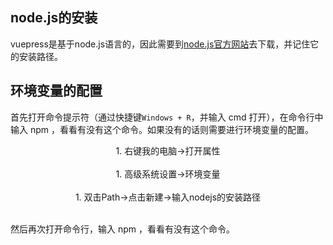 ## node.js的安装
  
vuepress是基于node.js语言的，因此需要到[node.js官方网站](http://nodejs.cn/download/)去下载，并记住它的安装路径。

## 环境变量的配置

首先打开命令提示符（通过快捷键`Windows + R`，并输入 cmd 打开），在命令行中输入 npm ，看看有没有这个命令。如果没有的话则需要进行环境变量的配置。

<div align=center>
<img :src="$withBase('/屏幕截图 2021-07-27 170403.png')" style="zoom:80%;" />
</div>

<center>
1. 右键我的电脑->打开属性
</center>

<br/>

<div align=center>
<img :src="$withBase('/屏幕截图 2021-07-27 171413.png')" style="zoom:80%;" />
</div>

<center>
1. 高级系统设置->环境变量
</center>

<br/>

<div align=center>
<img :src="$withBase('/屏幕截图 2021-07-27 171753.png')" style="zoom:80%;" />
</div>

<center>
1. 双击Path->点击新建->输入nodejs的安装路径
</center>

<br/>

然后再次打开命令行，输入 npm ，看看有没有这个命令。


<br/><br/>
<Valine></Valine>